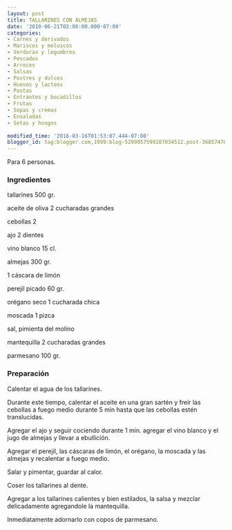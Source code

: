 ```yaml
---
layout: post
title: TALLARINES CON ALMEJAS
date: '2010-06-21T02:00:00.000-07:00'
categories:
- Carnes y derivados
- Mariscos y moluscos
- Verduras y legumbres
- Pescados
- Arroces
- Salsas
- Postres y dulces
- Huevos y lacteos
- Pastas
- Entrantes y bocadillos
- Frutas
- Sopas y cremas
- Ensaladas
- Setas y hongos
 
modified_time: '2016-03-16T01:53:07.444-07:00'
blogger_id: tag:blogger.com,1999:blog-5299957599287034512.post-368574701740770268
---
```


Para 6 personas.

<h3>Ingredientes</h3>

tallarines 500 gr.

aceite de oliva 2 cucharadas grandes

cebollas 2

ajo 2 dientes

vino blanco 15 cl.

almejas 300 gr.

1 cáscara de limón

perejil picado 60 gr.

orégano seco 1 cucharada chica

moscada 1 pizca

sal, pimienta del molino

mantequilla 2 cucharadas grandes

parmesano 100 gr.

<h3>Preparación</h3>

Calentar el agua de los tallarines.

Durante este tiempo, calentar el aceite en una gran sartén y freír las cebollas a fuego medio durante 5 min hasta que las cebollas estén translucidas.

Agregar el ajo y seguir cociendo durante 1 min. agregar el vino blanco y el jugo de almejas y llevar a ebullición.

Agregar el perejil, las cáscaras de limón, el orégano, la moscada y las almejas y recalentar a fuego medio.

Salar y pimentar, guardar al calor.

Coser los tallarines al dente.

Agregar a los tallarines calientes y bien estilados, la salsa y mezclar delicadamente agregandole la mantequilla.

Inmediatamente adornarlo con copos de parmesano.

